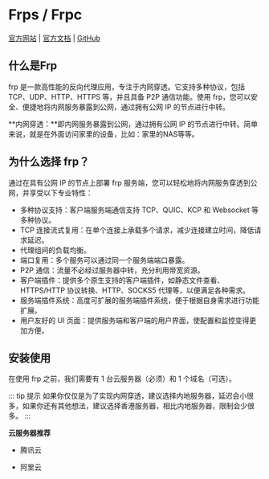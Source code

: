 # Frps / Frpc 

[官方网站](https://gofrp.org/zh-cn/) | [官方文档](https://gofrp.org/zh-cn/docs/) | [GitHub](https://github.com/fatedier/frp)

## 什么是Frp

frp 是一款高性能的反向代理应用，专注于内网穿透。它支持多种协议，包括 TCP、UDP、HTTP、HTTPS 等，并且具备 P2P 通信功能。使用 frp，您可以安全、便捷地将内网服务暴露到公网，通过拥有公网 IP 的节点进行中转。

**内网穿透：**即内网服务暴露到公网，通过拥有公网 IP 的节点进行中转。简单来说，就是在外面访问家里的设备，比如：家里的NAS等等。

## 为什么选择 frp？

通过在具有公网 IP 的节点上部署 frp 服务端，您可以轻松地将内网服务穿透到公网，并享受以下专业特性：

- 多种协议支持：客户端服务端通信支持 TCP、QUIC、KCP 和 Websocket 等多种协议。
- TCP 连接流式复用：在单个连接上承载多个请求，减少连接建立时间，降低请求延迟。
- 代理组间的负载均衡。
- 端口复用：多个服务可以通过同一个服务端端口暴露。
- P2P 通信：流量不必经过服务器中转，充分利用带宽资源。
- 客户端插件：提供多个原生支持的客户端插件，如静态文件查看、HTTPS/HTTP 协议转换、HTTP、SOCKS5 代理等，以便满足各种需求。
- 服务端插件系统：高度可扩展的服务端插件系统，便于根据自身需求进行功能扩展。
- 用户友好的 UI 页面：提供服务端和客户端的用户界面，使配置和监控变得更加方便。

## 安装使用

在使用 frp 之前，我们需要有 1 台云服务器（必须）和 1 个域名（可选）。

::: tip 提示
如果你仅仅是为了实现内网穿透，建议选择内地服务器，延迟会小很多，如果你还有其他想法，建议选择香港服务器，相比内地服务器，限制会少很多。
:::

**云服务器推荐**

- 腾讯云

- 阿里云